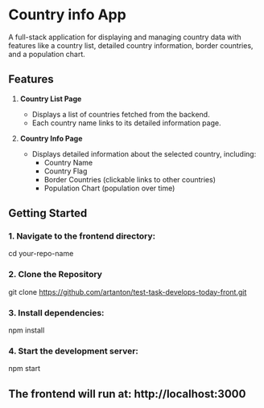 # Country info App

A full-stack application for displaying and managing country data with features like a country list, detailed country information, border countries, and a population chart.

## Features

1. **Country List Page**
   - Displays a list of countries fetched from the backend.
   - Each country name links to its detailed information page.

2. **Country Info Page**
   - Displays detailed information about the selected country, including:
     - Country Name
     - Country Flag
     - Border Countries (clickable links to other countries)
     - Population Chart (population over time)

## Getting Started

### 1. Navigate to the frontend directory:

cd your-repo-name


### 2. Clone the Repository

git clone https://github.com/artanton/test-task-develops-today-front.git

### 3. Install dependencies:
npm install

### 4. Start the development server:
npm start

## The frontend will run at: http://localhost:3000